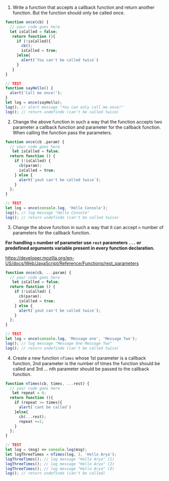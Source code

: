 1. Write a function that accepts a callback function and return another function. But the function should only be called once.

```js
function once(cb) {
  // your code goes here
  let isCalled = false;
   return function (){
     if (!isCalled){
       cb();
       isCalled = true;
     }else{
       alert(`You can't be called twice`)
     }
   }
}

// TEST
function sayHello() {
  alert('Call me once!');
}
let log = once(sayHello);
log(); // alert message "You can only call me once!"
log(); // return undefinde (can't be called twice)
```

2. Change the above function in such a way that the function accepts two parameter a callback function and parameter for the callback function. When calling the function pass the parameters.

```js
function once(cb ,param) {
  // your code goes here
   let isCalled = false;
  return function () {
    if (!isCalled) {
      cb(param);
      isCalled = true;
    } else {
      alert(`yout can't be called twice`);
    }
  };
}

// TEST
let log = once(console.log, 'Hello Console');
log(); // log message "Hello Console"
log(); // return undefinde (can't be called twice)
```

3. Change the above function in such a way that it can accept `n` number of parameters for the callback function.

**For handling `n` number of parameter use `rest` parameters `...` or predefined arguments variable present in every function declaration.**

https://developer.mozilla.org/en-US/docs/Web/JavaScript/Reference/Functions/rest_parameters

```js
function once(cb, ...param) {
  // your code goes here
   let isCalled = false;
  return function () {
    if (!isCalled) {
      cb(param);
      isCalled = true;
    } else {
      alert(`yout can't be called twice`);
    }
  };
}

// TEST
let log = once(console.log, 'Message one', 'Message Two');
log(); // log message "Message One Message Two"
log(); // return undefinde (can't be called twice)
```

4. Create a new function `nTimes` whose 1st parameter is a callback function, 2nd parameter is the number of times the function should be called and 3rd ... nth parameter should be passed to the callback function.

```js
function nTimes(cb, times, ...rest) {
  // your code goes here
   let repeat = 0;
  return function (){
    if (repeat >= times){
      alert(`cant be called`)
    }else{
      cb(...rest);
      repeat +=1;
    }
  };
}

// TEST
let log = (msg) => console.log(msg);
let logThreeTimes = nTimes(log, 3, 'Hello Arya');
logThreeTimes(); // log message "Hello Arya" (1)
logThreeTimes(); // log message "Hello Arya" (2)
logThreeTimes(); // log message "Hello Arya" (3)
log(); // return undefinde (can't be called)
```
